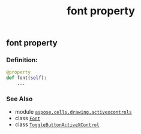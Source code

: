 ﻿---
title: font property
second_title: Aspose.Cells for Python via .NET API References
description: 
type: docs
weight: 70
url: /aspose.cells.drawing.activexcontrols/togglebuttonactivexcontrol/font/
is_root: false
---

## font property

### Definition:
```python
@property
def font(self):
    ...
```

### See Also
* module [`aspose.cells.drawing.activexcontrols`](../../)
* class [`Font`](/cells/python-net/aspose.cells/font)
* class [`ToggleButtonActiveXControl`](/cells/python-net/aspose.cells.drawing.activexcontrols/togglebuttonactivexcontrol)
